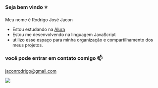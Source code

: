 ### Seja bem vindo ⭐

Meu nome é Rodrigo José Jacon

- Estou estudando na [Alura](https//www.alura.com.br)
- Estou me desenvolvendo na linguagem JavaScript
- utilizo esse espaço para minha organização e compartilhamento dos meus projetos.

### você pode entrar em contato comigo 📫
jaconrodrigo@gmail.com

![](https://media.tenor.com/a8kNuO7qyBAAAAAj/hahaha.gif)

